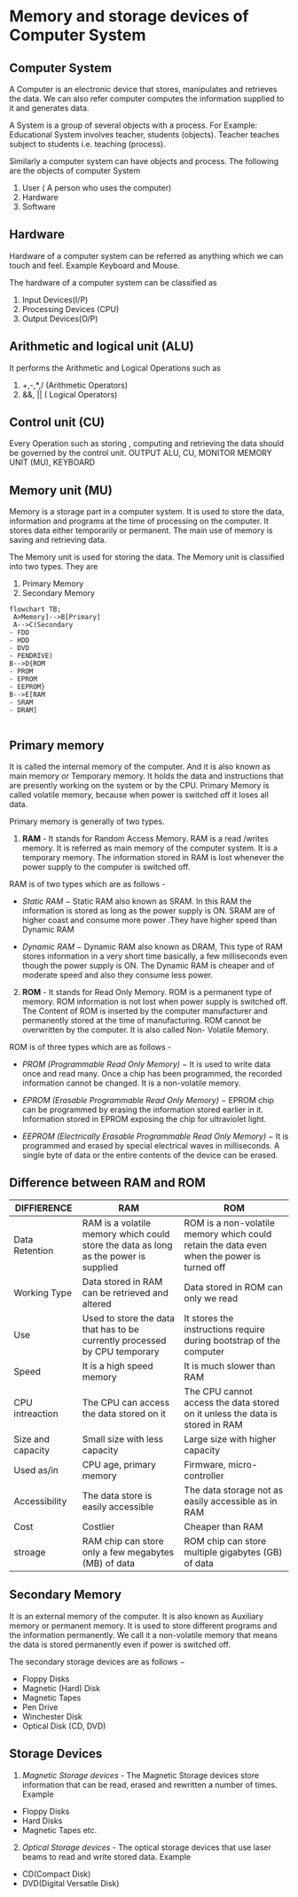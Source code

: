 # Memory and storage devices of Computer System

## Computer System 

A Computer is an electronic device that stores, manipulates and retrieves the data. We can also refer computer computes the information supplied to it and generates data.

A System is a group of several objects with a process. For Example: Educational System involves teacher, students (objects). Teacher teaches subject to students i.e. teaching (process).

Similarly a computer system can have objects and process. The following are the objects of computer System 
1. User ( A person who uses the computer)
2. Hardware
3. Software

## Hardware

Hardware of a computer system can be referred as anything which we can touch and feel. Example Keyboard and Mouse.

The hardware of a computer system can be classified as
1. Input Devices(I/P)
2. Processing Devices (CPU)
3. Output Devices(O/P)

## Arithmetic and logical unit (ALU)

It performs the Arithmetic and Logical Operations such as 
1. +,-,*,/ (Arithmetic Operators)
2. &&, || ( Logical Operators)

## Control unit (CU)

Every Operation such as storing , computing and retrieving the data should be governed by the control unit. OUTPUT ALU, CU, MONITOR MEMORY UNIT (MU), KEYBOARD

## Memory unit (MU)

Memory is a storage part in a computer system. It is used to store the data, information and programs at the time of processing on the computer. It stores data either temporarily or permanent. The main use of memory is saving and
retrieving data.

The Memory unit is used for storing the data. The Memory unit is classified
into two types. They are
1) Primary Memory
2) Secondary Memory

 ```mermaid
flowchart TB;
  A>Memory]-->B[Primary]
  A-->C(Secondary
- FDD
- HDD
- DVD
- PENDRIVE)
B-->D{ROM
- PROM
- EPROM
- EEPROM}
B-->E[RAM
- SRAM
- DRAM]
  

```

## Primary memory

It is called the internal memory of the computer. And it is also known as main memory or Temporary memory. It holds the data and instructions that are presently working on the system or by the CPU. Primary Memory is called volatile memory, because when power is switched off it loses all data.

Primary memory is generally of two types.

1. **RAM** - It stands for Random Access Memory. RAM is a read /writes memory. It is referred as main memory of the computer system. It is a temporary memory. The information stored in RAM is lost whenever the power supply to the computer is switched off.

RAM is of two types which are as follows -

- *Static RAM* − Static RAM also known as SRAM. In this RAM the information is stored as long as the power supply is ON. SRAM are of higher coast and consume more power .They have higher speed than Dynamic RAM
     
- *Dynamic RAM* − Dynamic RAM also known as DRAM, This type of RAM stores information in a very short time basically, a few milliseconds even though the power supply is ON. The Dynamic RAM is cheaper and of moderate speed and also they consume less power.

   
2. **ROM** - It stands for Read Only Memory. ROM is a permanent type of memory. ROM information is not lost when power supply is switched off. The Content of ROM is inserted by the computer manufacturer and permanently stored at the time of manufacturing. ROM cannot be overwritten by the computer. It is also called Non- Volatile Memory.

ROM is of three types which are as follows -

- *PROM (Programmable Read Only Memory)* − It is used to write data once and read many. Once a chip has been programmed, the recorded information cannot be changed. It is a non-volatile memory.

- *EPROM (Erasable Programmable Read Only Memory)* − EPROM chip can be programmed by erasing the information stored earlier in it. Information stored in EPROM exposing the chip for ultraviolet light. 

- *EEPROM (Electrically Erasable Programmable Read Only Memory)* − It is programmed and erased by special electrical waves in milliseconds. A single byte of data or the entire contents of the device can be erased.

## Difference between RAM and ROM

| DIFFIERENCE | RAM | ROM |
| ------------| ---------- | ---------|
|Data Retention | RAM is a volatile memory which could store the data as long as the power is supplied | ROM is a non-volatile memory which could retain the data even when the power is turned off |
| Working Type | Data stored in RAM can be retrieved and altered | Data stored in ROM can only we read |
| Use | Used to store the data that has to be currently processed by CPU temporary | It stores the instructions require during bootstrap of the computer|
| Speed | It is a high speed memory | It is much slower than RAM |
| CPU intreaction | The CPU can access the data stored on it | The CPU cannot access the data stored on it unless the data is stored in RAM |
|Size and capacity | Small size with less capacity | Large  size with higher capacity |
| Used as/in | CPU age, primary memory | Firmware, micro-controller |
| Accessibility | The data store is easily accessible | The data storage not as easily accessible as in RAM |
|Cost | Costlier | Cheaper than RAM |
| stroage | RAM chip can store only a few megabytes (MB) of data | ROM chip can store multiple gigabytes (GB) of data |


## Secondary Memory 

It is an external memory of the computer. It is also known as Auxiliary memory or permanent memory. It is used to store different programs and the information permanently. We call it a non-volatile memory that means the data is stored permanently even if power is switched off.

The secondary storage devices are as follows −

- Floppy Disks
- Magnetic (Hard) Disk 
- Magnetic Tapes 
- Pen Drive
- Winchester Disk
- Optical Disk (CD, DVD)

## Storage Devices

1. *Magnetic Storage devices* - The Magnetic Storage devices store information that can be read, erased and rewritten a number of times. Example

- Floppy Disks
- Hard Disks
- Magnetic Tapes etc.

2. *Optical Storage devices* - The optical storage devices that use laser beams to read and write stored data. Example
- CD(Compact Disk)
- DVD(Digital Versatile Disk)






